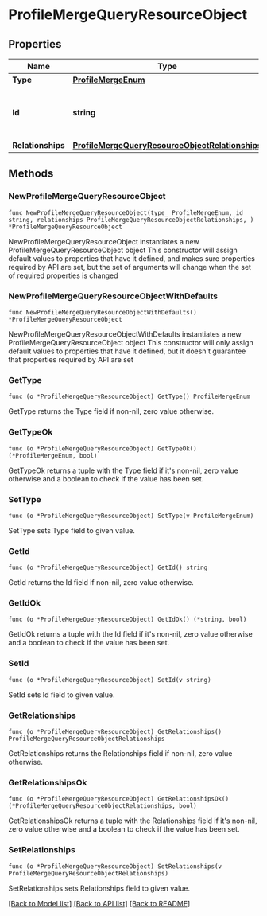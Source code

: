 # ProfileMergeQueryResourceObject

## Properties

Name | Type | Description | Notes
------------ | ------------- | ------------- | -------------
**Type** | [**ProfileMergeEnum**](ProfileMergeEnum.md) |  | 
**Id** | **string** | The ID of the destination profile to merge into | 
**Relationships** | [**ProfileMergeQueryResourceObjectRelationships**](ProfileMergeQueryResourceObjectRelationships.md) |  | 

## Methods

### NewProfileMergeQueryResourceObject

`func NewProfileMergeQueryResourceObject(type_ ProfileMergeEnum, id string, relationships ProfileMergeQueryResourceObjectRelationships, ) *ProfileMergeQueryResourceObject`

NewProfileMergeQueryResourceObject instantiates a new ProfileMergeQueryResourceObject object
This constructor will assign default values to properties that have it defined,
and makes sure properties required by API are set, but the set of arguments
will change when the set of required properties is changed

### NewProfileMergeQueryResourceObjectWithDefaults

`func NewProfileMergeQueryResourceObjectWithDefaults() *ProfileMergeQueryResourceObject`

NewProfileMergeQueryResourceObjectWithDefaults instantiates a new ProfileMergeQueryResourceObject object
This constructor will only assign default values to properties that have it defined,
but it doesn't guarantee that properties required by API are set

### GetType

`func (o *ProfileMergeQueryResourceObject) GetType() ProfileMergeEnum`

GetType returns the Type field if non-nil, zero value otherwise.

### GetTypeOk

`func (o *ProfileMergeQueryResourceObject) GetTypeOk() (*ProfileMergeEnum, bool)`

GetTypeOk returns a tuple with the Type field if it's non-nil, zero value otherwise
and a boolean to check if the value has been set.

### SetType

`func (o *ProfileMergeQueryResourceObject) SetType(v ProfileMergeEnum)`

SetType sets Type field to given value.


### GetId

`func (o *ProfileMergeQueryResourceObject) GetId() string`

GetId returns the Id field if non-nil, zero value otherwise.

### GetIdOk

`func (o *ProfileMergeQueryResourceObject) GetIdOk() (*string, bool)`

GetIdOk returns a tuple with the Id field if it's non-nil, zero value otherwise
and a boolean to check if the value has been set.

### SetId

`func (o *ProfileMergeQueryResourceObject) SetId(v string)`

SetId sets Id field to given value.


### GetRelationships

`func (o *ProfileMergeQueryResourceObject) GetRelationships() ProfileMergeQueryResourceObjectRelationships`

GetRelationships returns the Relationships field if non-nil, zero value otherwise.

### GetRelationshipsOk

`func (o *ProfileMergeQueryResourceObject) GetRelationshipsOk() (*ProfileMergeQueryResourceObjectRelationships, bool)`

GetRelationshipsOk returns a tuple with the Relationships field if it's non-nil, zero value otherwise
and a boolean to check if the value has been set.

### SetRelationships

`func (o *ProfileMergeQueryResourceObject) SetRelationships(v ProfileMergeQueryResourceObjectRelationships)`

SetRelationships sets Relationships field to given value.



[[Back to Model list]](../README.md#documentation-for-models) [[Back to API list]](../README.md#documentation-for-api-endpoints) [[Back to README]](../README.md)


